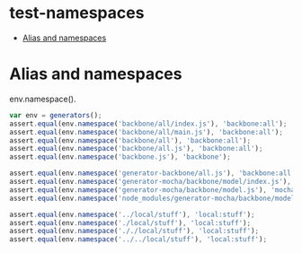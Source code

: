 # test-namespaces
   - [Alias and namespaces](#alias-and-namespaces)
<a name=""></a>
 
<a name="alias-and-namespaces"></a>
# Alias and namespaces
env.namespace().

```js
var env = generators();
assert.equal(env.namespace('backbone/all/index.js'), 'backbone:all');
assert.equal(env.namespace('backbone/all/main.js'), 'backbone:all');
assert.equal(env.namespace('backbone/all'), 'backbone:all');
assert.equal(env.namespace('backbone/all.js'), 'backbone:all');
assert.equal(env.namespace('backbone.js'), 'backbone');

assert.equal(env.namespace('generator-backbone/all.js'), 'backbone:all');
assert.equal(env.namespace('generator-mocha/backbone/model/index.js'), 'mocha:backbone:model');
assert.equal(env.namespace('generator-mocha/backbone/model.js'), 'mocha:backbone:model');
assert.equal(env.namespace('node_modules/generator-mocha/backbone/model.js'), 'mocha:backbone:model');

assert.equal(env.namespace('../local/stuff'), 'local:stuff');
assert.equal(env.namespace('./local/stuff'), 'local:stuff');
assert.equal(env.namespace('././local/stuff'), 'local:stuff');
assert.equal(env.namespace('../../local/stuff'), 'local:stuff');
```

